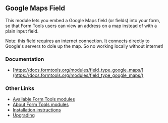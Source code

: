 ## Google Maps Field

This module lets you embed a Google Maps field (or fields) into your form, so that Form Tools users can view an 
address on a map instead of with a plain input field.

Note: this field requires an internet connection. It connects directly to Google's servers to dole up the map. 
So no working locally without internet!

### Documentation

- [https://docs.formtools.org/modules/field_type_google_maps/](https://docs.formtools.org/modules/field_type_google_maps/)


### Other Links

- [Available Form Tools modules](https://modules.formtools.org/)
- [About Form Tools modules](https://docs.formtools.org/userdoc/modules/) 
- [Installation instructions](https://docs.formtools.org/userdoc/modules/installing/)
- [Upgrading](https://docs.formtools.org/userdoc/modules/upgrading/)
